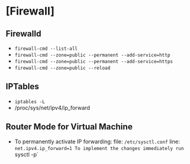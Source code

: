 # [Firewall]

## Firewalld
- `firewall-cmd --list-all`
- `firewall-cmd --zone=public --permanent --add-service=http`
- `firewall-cmd --zone=public --permanent --add-service=https`
- `firewall-cmd --zone=public --reload`

## IPTables
- `iptables -L`
- /proc/sys/net/ipv4/ip_forward

## Router Mode for Virtual Machine
- To permanently activate IP forwarding: 
  file: `/etc/sysctl.conf`
  line: `net.ipv4.ip_forward=1
  To implement the changes immediately run `sysctl -p`
